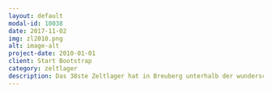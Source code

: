 ```yaml
---
layout: default
modal-id: 10038
date: 2017-11-02
img: zl2010.png
alt: image-alt
project-date: 2010-01-01
client: Start Bootstrap
category: zeltlager
description: Das 38ste Zeltlager hat in Breuberg unterhalb der wunderschönen Burg stattgefunden. Das Motto war "Pippi im Odenwald".
---
```

